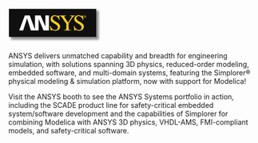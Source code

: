 <p><a style="border-bottom: 0px solid #ccc;" href="http://www.ansys.com/
"><img src="exhibitor_7.svg" style="height:70px;width:auto;" /></a></p>
<p>
ANSYS delivers unmatched capability and breadth for engineering simulation, with solutions spanning 3D physics, reduced-order modeling, embedded software, and multi-domain systems, featuring the Simplorer® physical modeling &amp; simulation platform, now with support for Modelica!
</p>
<p>
Visit the ANSYS booth to see the ANSYS Systems portfolio in action, including the SCADE product line for safety-critical embedded system/software development and the capabilities of Simplorer for combining Modelica with ANSYS 3D physics, VHDL-AMS, FMI-compliant models, and safety-critical software.
</p>